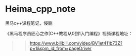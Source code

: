 # Heima_cpp_note
黑马c++课程笔记，侵删

《黑马程序员匠心之作|C++教程从0到1入门编程》视频课程地址：
>>https://www.bilibili.com/video/BV1et411b73Z?p=1&spm_id_from=pageDriver
